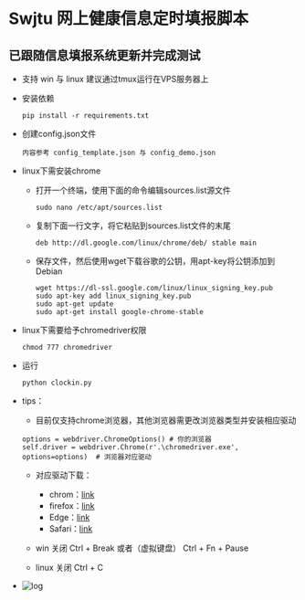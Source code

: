 # Swjtu 网上健康信息定时填报脚本
## 已跟随信息填报系统更新并完成测试
- 支持 win 与 linux 建议通过tmux运行在VPS服务器上

- 安装依赖  

    ```
    pip install -r requirements.txt
    ```

- 创建config.json文件

    ```
    内容参考 config_template.json 与 config_demo.json
    ```

- linux下需安装chrome

    - 打开一个终端，使用下面的命令编辑sources.list源文件

        ```
        sudo nano /etc/apt/sources.list
        ```

    - 复制下面一行文字，将它粘贴到sources.list文件的末尾
        ```
        deb http://dl.google.com/linux/chrome/deb/ stable main
        ```

    - 保存文件，然后使用wget下载谷歌的公钥，用apt-key将公钥添加到Debian

        ```
        wget https://dl-ssl.google.com/linux/linux_signing_key.pub
        sudo apt-key add linux_signing_key.pub
        sudo apt-get update
        sudo apt-get install google-chrome-stable
        ```

- linux下需要给予chromedriver权限

    ```
    chmod 777 chromedriver
    ```

- 运行

    ```
    python clockin.py
    ```

- tips：

    - 目前仅支持chrome浏览器，其他浏览器需更改浏览器类型并安装相应驱动

    ```
    options = webdriver.ChromeOptions() # 你的浏览器
    self.driver = webdriver.Chrome(r'.\chromedriver.exe', options=options)  # 浏览器对应驱动
    ```

    - 对应驱动下载：
        - chrom：[link](http://npm.taobao.org/mirrors/chromedriver/)
        - firefox：[link](https://github.com/mozilla/geckodriver/releases)
        - Edge：[link](https://developer.microsoft.com/en-us/micrsosft-edage/tools/webdriver)
        - Safari：[link](https://webkit.org/blog/6900/webdriver-support-in-safari-10/)
        
    - win 关闭 Ctrl + Break 或者（虚拟键盘） Ctrl + Fn + Pause
    
    - linux 关闭 Ctrl + C
 - ![log](https://github.com/swjtuer0/Clockin/blob/master/log.png)
